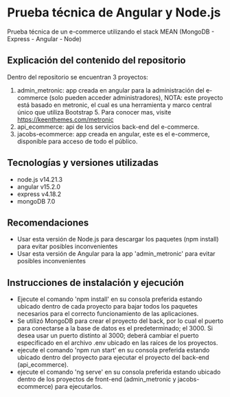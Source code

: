 # Prueba técnica de Angular y Node.js
Prueba técnica de un e-commerce utilizando el stack MEAN (MongoDB - Express - Angular - Node)

## Explicación del contenido del repositorio
Dentro del repositorio se encuentran 3 proyectos:
  1. admin_metronic: app creada en angular para la administración del e-commerce (solo pueden acceder administradores),
    NOTA: este proyecto está basado en metronic, el cual es una herramienta y marco central único que utiliza Bootstrap 5. Para conocer mas, visite https://keenthemes.com/metronic
  3. api_ecommerce: api de los servicios back-end del e-commerce.
  4. jacobs-ecommerce: app creada en angular, este es el e-commerce, disponible para acceso de todo el público. 

## Tecnologías y versiones utilizadas
- node.js v14.21.3
- angular v15.2.0
- express v4.18.2
- mongoDB 7.0

## Recomendaciones
- Usar esta versión de Node.js para descargar los paquetes (npm install) para evitar posibles inconvenientes
- Usar esta versión de Angular para la app 'admin_metronic' para evitar posibles inconvenientes

## Instrucciones de instalación y ejecución 
- Ejecute el comando 'npm install' en su consola preferida estando ubicado dentro de cada proyecto para bajar todos los paquetes necesarios para el correcto funcionamiento de las aplicaciones.
- Se utilizó MongoDB para crear el proyecto del back, por lo cual el puerto para conectarse a la base de datos es el predeterminado; el 3000. Si desea usar un puerto distinto al 3000; deberá cambiar el puerto especificado en el archivo .env ubicado en las raíces de los proyectos. 
- ejecute el comando 'npm run start' en su consola preferida estando ubicado dentro del proyecto para ejecutar el proyecto del back-end (api_ecommerce).
- ejecute el comando 'ng serve' en su consola preferida estando ubicado dentro de los proyectos de front-end (admin_metronic y jacobs-ecommerce) para ejecutarlos.
